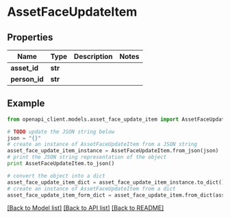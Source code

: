 # AssetFaceUpdateItem


## Properties

Name | Type | Description | Notes
------------ | ------------- | ------------- | -------------
**asset_id** | **str** |  | 
**person_id** | **str** |  | 

## Example

```python
from openapi_client.models.asset_face_update_item import AssetFaceUpdateItem

# TODO update the JSON string below
json = "{}"
# create an instance of AssetFaceUpdateItem from a JSON string
asset_face_update_item_instance = AssetFaceUpdateItem.from_json(json)
# print the JSON string representation of the object
print AssetFaceUpdateItem.to_json()

# convert the object into a dict
asset_face_update_item_dict = asset_face_update_item_instance.to_dict()
# create an instance of AssetFaceUpdateItem from a dict
asset_face_update_item_form_dict = asset_face_update_item.from_dict(asset_face_update_item_dict)
```
[[Back to Model list]](../README.md#documentation-for-models) [[Back to API list]](../README.md#documentation-for-api-endpoints) [[Back to README]](../README.md)


